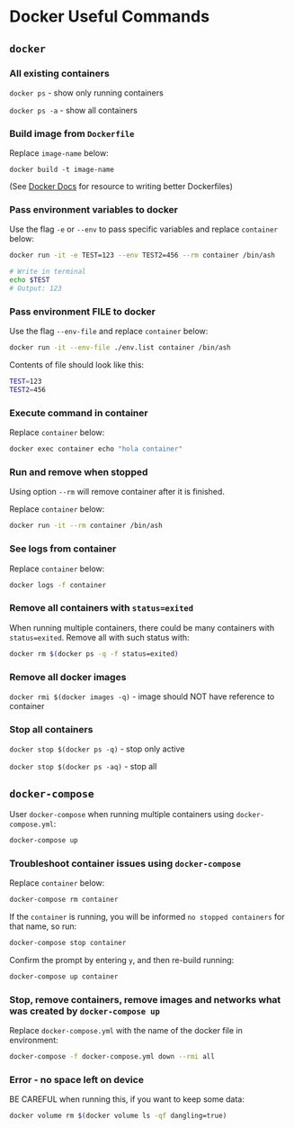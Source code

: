 # Docker Useful Commands

## `docker`

### All existing containers

`docker ps` - show only running containers

`docker ps -a` - show all containers

### Build image from `Dockerfile`

Replace `image-name` below:

`docker build -t image-name`

(See [Docker Docs](dockerDocs.md) for resource to writing better Dockerfiles)

### Pass environment variables to docker

Use the flag `-e` or `--env` to pass specific variables and replace `container` below:

```sh
docker run -it -e TEST=123 --env TEST2=456 --rm container /bin/ash

# Write in terminal
echo $TEST
# Output: 123
```

### Pass environment FILE to docker

Use the flag `--env-file` and replace `container` below:

```sh
docker run -it --env-file ./env.list container /bin/ash
```

Contents of file should look like this:

```sh
TEST=123
TEST2=456
```

### Execute command in container

Replace `container` below:

```sh
docker exec container echo "hola container"
```

### Run and remove when stopped

Using option `--rm` will remove container after it is finished.

Replace `container` below:

```sh
docker run -it --rm container /bin/ash
```

### See logs from container

Replace `container` below:

```sh
docker logs -f container
```

### Remove all containers with `status=exited`

When running multiple containers, there could be many containers with `status=exited`. Remove all with such status with:

```sh
docker rm $(docker ps -q -f status=exited)
```

### Remove all docker images

`docker rmi $(docker images -q)` - image should NOT have reference to container

### Stop all containers

`docker stop $(docker ps -q)` - stop only active

`docker stop $(docker ps -aq)` - stop all

## `docker-compose`

User `docker-compose` when running multiple containers using `docker-compose.yml`:

```sh
docker-compose up
```

### Troubleshoot container issues using `docker-compose`

Replace `container` below:

```sh
docker-compose rm container
```

If the `container` is running, you will be informed `no stopped containers` for that name, so run:

```sh
docker-compose stop container
```

Confirm the prompt by entering `y`, and then re-build running:

```sh
docker-compose up container
```

### Stop, remove containers, remove images and networks what was created by `docker-compose up`

Replace `docker-compose.yml` with the name of the docker file in environment:

```sh
docker-compose -f docker-compose.yml down --rmi all
```

### Error - no space left on device

BE CAREFUL when running this, if you want to keep some data:

```sh
docker volume rm $(docker volume ls -qf dangling=true)
```